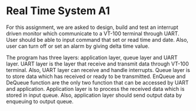 # Real Time System A1

For this assignment, we are asked to design, build and test an interrupt driven monitor which communicate to a VT-100 terminal through UART. User should be able to input command that set or read time and date. Also, user can turn off or set an alarm by giving delta time value.

The program has three layers: application layer, queue layer and UART layer. UART layer is the layer that receive and transmit data through VT-100 terminal. Also, UART layer can receive and handle interrupts. Queue layer is to store data which has received or ready to be transmitted. EnQueue and DeQueue function are the only two function that can be accessed by UART and application. Application layer is to process the received data which is stored in input queue. Also, application layer should send output data by enqueuing to output queue.